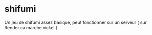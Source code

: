 # shifumi

Un jeu de shifumi assez basique, peut fonctionner sur un serveur ( sur Render ca marche nickel )